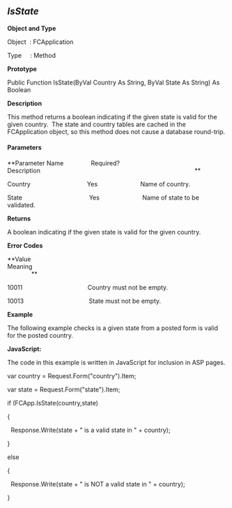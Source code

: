 _IsState_
---------

**Object and Type**

Object  : FCApplication

Type     : Method

**Prototype**

Public Function IsState(ByVal Country As String, ByVal State As String) As Boolean

**Description**

This method returns a boolean indicating if the given state is valid for the given country.  The state and country tables are cached in the FCApplication object, so this method does not cause a database round-trip.

#### Parameters
**Parameter Name                Required?             Description                                                                                          **

Country                                 Yes                         Name of country.

State                                       Yes                         Name of state to be validated.

**Returns**

A boolean indicating if the given state is valid for the given country. 

**Error Codes**

**Value                                     Meaning                                                                                                                               **

10011                                      Country must not be empty.

10013                                      State must not be empty.

**Example**

The following example checks is a given state from a posted form is valid for the posted country.

**JavaScript:**

The code in this example is written in JavaScript for inclusion in ASP pages.

var country = Request.Form("country").Item;

var state = Request.Form("state").Item;

if (FCApp.IsState(country,state)

{

  Response.Write(state + " is a valid state in " + country);

}

else

{

  Response.Write(state + " is NOT a valid state in " + country);

}